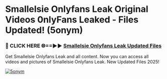 # Smallelsie Onlyfans Leak Original Videos 0nlyFans Leaked - Files Updated! (5onym)

<h3>🔴 CLICK HERE 🌐==►► <a href="https://tinyurl.com/x26r9saj" rel="nofollow">Smallelsie Onlyfans Leak Updated Files</a></h3>

Get Smallelsie Onlyfans Leak and all content. Now you can access all videos and pictures of Smallelsie Onlyfans Leak. New Updated Files 2025!

[![5onym](https://i.imgur.com/LkgZPqh.gif)](https://tinyurl.com/x26r9saj)

